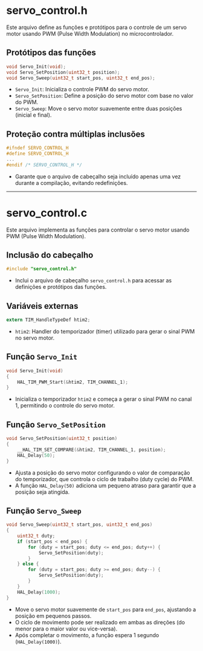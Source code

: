 # servo_control.h

Este arquivo define as funções e protótipos para o controle de um servo motor usando PWM (Pulse Width Modulation) no microcontrolador.

## Protótipos das funções

```c
void Servo_Init(void);
void Servo_SetPosition(uint32_t position);
void Servo_Sweep(uint32_t start_pos, uint32_t end_pos);
```
- `Servo_Init`: Inicializa o controle PWM do servo motor.
- `Servo_SetPosition`: Define a posição do servo motor com base no valor do PWM.
- `Servo_Sweep`: Move o servo motor suavemente entre duas posições (inicial e final).

## Proteção contra múltiplas inclusões

```c
#ifndef SERVO_CONTROL_H
#define SERVO_CONTROL_H
...
#endif /* SERVO_CONTROL_H */
```
- Garante que o arquivo de cabeçalho seja incluído apenas uma vez durante a compilação, evitando redefinições.

---

# servo_control.c

Este arquivo implementa as funções para controlar o servo motor usando PWM (Pulse Width Modulation).

## Inclusão do cabeçalho

```c
#include "servo_control.h"
```
- Inclui o arquivo de cabeçalho `servo_control.h` para acessar as definições e protótipos das funções.

## Variáveis externas

```c
extern TIM_HandleTypeDef htim2;
```
- `htim2`: Handler do temporizador (timer) utilizado para gerar o sinal PWM no servo motor.

## Função `Servo_Init`

```c
void Servo_Init(void)
{
    HAL_TIM_PWM_Start(&htim2, TIM_CHANNEL_1);
}
```
- Inicializa o temporizador `htim2` e começa a gerar o sinal PWM no canal 1, permitindo o controle do servo motor.

## Função `Servo_SetPosition`

```c
void Servo_SetPosition(uint32_t position)
{
    __HAL_TIM_SET_COMPARE(&htim2, TIM_CHANNEL_1, position);
    HAL_Delay(50);
}
```
- Ajusta a posição do servo motor configurando o valor de comparação do temporizador, que controla o ciclo de trabalho (duty cycle) do PWM.
- A função `HAL_Delay(50)` adiciona um pequeno atraso para garantir que a posição seja atingida.

## Função `Servo_Sweep`

```c
void Servo_Sweep(uint32_t start_pos, uint32_t end_pos)
{
    uint32_t duty;
    if (start_pos < end_pos) {
        for (duty = start_pos; duty <= end_pos; duty++) {
            Servo_SetPosition(duty);
        }
    } else {
        for (duty = start_pos; duty >= end_pos; duty--) {
            Servo_SetPosition(duty);
        }
    }
    HAL_Delay(1000);
}
```
- Move o servo motor suavemente de `start_pos` para `end_pos`, ajustando a posição em pequenos passos.
- O ciclo de movimento pode ser realizado em ambas as direções (do menor para o maior valor ou vice-versa).
- Após completar o movimento, a função espera 1 segundo (`HAL_Delay(1000)`).